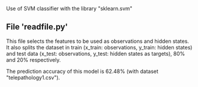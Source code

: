 Use of SVM classifier with the library "sklearn.svm"

File 'readfile.py'
------------------
This file selects the features to be used as observations and hidden states. It also splits the dataset in train (x_train: observations, y_train: hidden states) and test data (x_test: observations, y_test: hidden states as targets), 80% and 20% respectively.

The prediction accuracy of this model is 62.48% (with dataset "telepathology1.csv").
